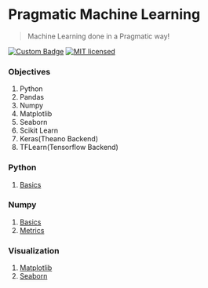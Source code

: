 # Pragmatic Machine Learning
> Machine Learning done in a Pragmatic way!

[![Custom Badge](https://img.shields.io/badge/Author-Abhijit%20Kar-brightgreen.svg)](https://abhijit-kar.github.io/)
[![MIT licensed](https://img.shields.io/badge/license-MIT-blue.svg)](https://opensource.org/licenses/mit-license.php)

### Objectives
1. Python
1. Pandas
1. Numpy
1. Matplotlib
1. Seaborn
1. Scikit Learn
1. Keras(Theano Backend)
1. TFLearn(Tensorflow Backend)

### Python
1. [Basics](https://nbviewer.jupyter.org/github/Abhijit-Kar/pragmatic-machine-learning/blob/master/Python/Basics.ipynb)

### Numpy
1. [Basics](https://nbviewer.jupyter.org/github/Abhijit-Kar/pragmatic-machine-learning/blob/master/Numpy/Basics.ipynb)
1. [Metrics](https://nbviewer.jupyter.org/github/Abhijit-Kar/pragmatic-machine-learning/blob/master/Numpy/Metrics.ipynb)

### Visualization
1. [Matplotlib](https://nbviewer.jupyter.org/github/Abhijit-Kar/pragmatic-machine-learning/blob/master/Visualization/Matplotlib.ipynb)
1. [Seaborn](https://nbviewer.jupyter.org/github/Abhijit-Kar/pragmatic-machine-learning/blob/master/Visualization/Seaborn.ipynb)

